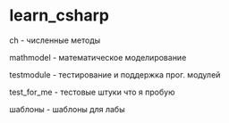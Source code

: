 # learn_csharp
ch - численные методы	
    
mathmodel - математическое моделирование

testmodule - тестирование и поддержка прог. модулей

test_for_me - тестовые штуки что я пробую

шаблоны - шаблоны для лабы
